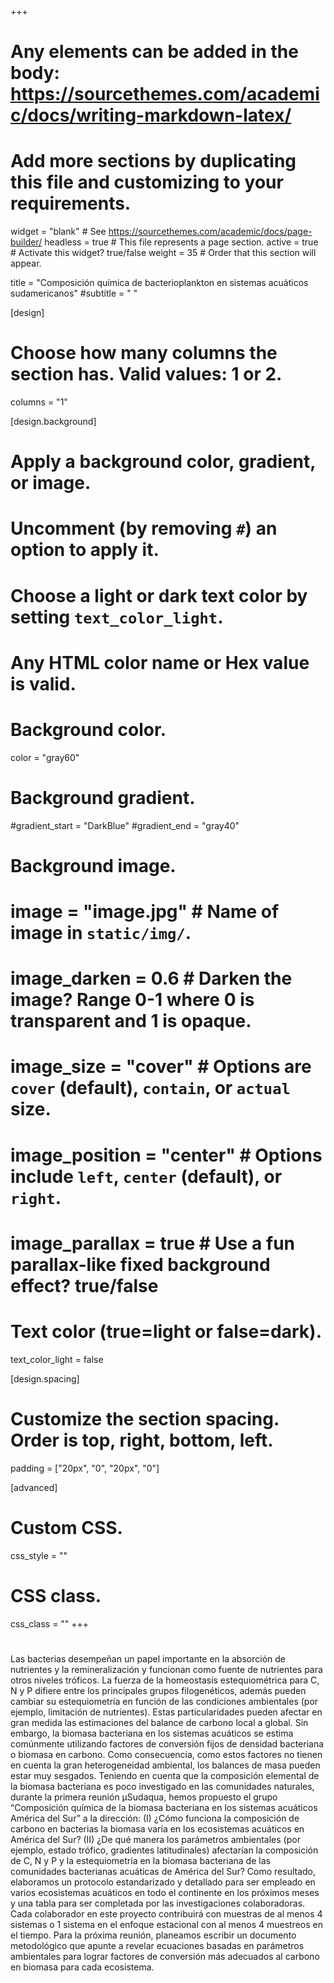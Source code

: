 +++
# Any elements can be added in the body: https://sourcethemes.com/academic/docs/writing-markdown-latex/
# Add more sections by duplicating this file and customizing to your requirements.

widget = "blank"  # See https://sourcethemes.com/academic/docs/page-builder/
headless = true  # This file represents a page section.
active = true  # Activate this widget? true/false
weight = 35 # Order that this section will appear.


title = "Composición química de bacterioplankton en sistemas acuáticos sudamericanos"
#subtitle = " "

[design]
  # Choose how many columns the section has. Valid values: 1 or 2.
  columns = "1"

[design.background]
  # Apply a background color, gradient, or image.
  #   Uncomment (by removing `#`) an option to apply it.
  #   Choose a light or dark text color by setting `text_color_light`.
  #   Any HTML color name or Hex value is valid.

  # Background color.
   color = "gray60"
  
  # Background gradient.
  #gradient_start = "DarkBlue"
  #gradient_end = "gray40"
  
  # Background image.
  # image = "image.jpg"  # Name of image in `static/img/`.
  # image_darken = 0.6  # Darken the image? Range 0-1 where 0 is transparent and 1 is opaque.
  # image_size = "cover"  #  Options are `cover` (default), `contain`, or `actual` size.
  # image_position = "center"  # Options include `left`, `center` (default), or `right`.
  # image_parallax = true  # Use a fun parallax-like fixed background effect? true/false
  
  # Text color (true=light or false=dark).
  text_color_light = false

[design.spacing]
  # Customize the section spacing. Order is top, right, bottom, left.
  padding = ["20px", "0", "20px", "0"]

[advanced]
 # Custom CSS. 
 css_style = ""
 
 # CSS class.
 css_class = ""
+++
#


Las bacterias desempeñan un papel importante en la absorción de nutrientes y la remineralización y funcionan como fuente de nutrientes para otros niveles tróficos. La fuerza de la homeostasis estequiométrica para C, N y P difiere entre los principales grupos filogenéticos, además pueden cambiar su estequiometría en función de las condiciones ambientales (por ejemplo, limitación de nutrientes). Estas particularidades pueden afectar en gran medida las estimaciones del balance de carbono local a global. Sin embargo, la biomasa bacteriana en los sistemas acuáticos se estima comúnmente utilizando factores de conversión fijos de densidad bacteriana o biomasa en carbono. Como consecuencia, como estos factores no tienen en cuenta la gran heterogeneidad ambiental, los balances de masa pueden estar muy sesgados. Teniendo en cuenta que la composición elemental de la biomasa bacteriana es poco investigado en las comunidades naturales, durante la primera reunión μSudaqua, hemos propuesto el grupo “Composición química de la biomasa bacteriana en los sistemas acuáticos América del Sur” a la dirección: (I) ¿Cómo funciona la composición de carbono en bacterias la biomasa varía en los ecosistemas acuáticos en América del Sur? (II) ¿De qué manera los parámetros ambientales (por ejemplo, estado trófico, gradientes latitudinales) afectarían la composición de C, N y P y la estequiometría en la biomasa bacteriana de las comunidades bacterianas acuáticas de América del Sur? Como resultado, elaboramos un protocolo estandarizado y detallado para ser empleado en varios ecosistemas acuáticos en todo el continente en los próximos meses y una tabla para ser completada por las investigaciones colaboradoras. Cada colaborador en este proyecto contribuirá con muestras de al menos 4 sistemas o 1 sistema en el enfoque estacional con al menos 4 muestreos en el tiempo. Para la próxima reunión, planeamos escribir un documento metodológico que apunte a revelar ecuaciones basadas en parámetros ambientales para lograr factores de conversión más adecuados al carbono en biomasa para cada ecosistema.